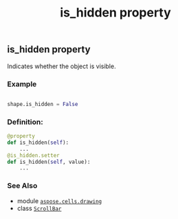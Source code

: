 ﻿---
title: is_hidden property
second_title: Aspose.Cells for Python via .NET API References
description: 
type: docs
weight: 590
url: /aspose.cells.drawing/scrollbar/is_hidden/
is_root: false
---

## is_hidden property


Indicates whether the object is visible.

### Example 


```python

shape.is_hidden = False

```
### Definition:
```python
@property
def is_hidden(self):
    ...
@is_hidden.setter
def is_hidden(self, value):
    ...
```

### See Also
* module [`aspose.cells.drawing`](../../)
* class [`ScrollBar`](/cells/python-net/aspose.cells.drawing/scrollbar)
